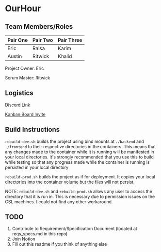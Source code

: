 # OurHour


## Team Members/Roles

| Pair One | Pair Two | Pair Three |
| -------- | -------- | ---------- |
| Eric     | Raisa    | Karim      |
| Austin   | Ritwick  | Khalid     |

Project Owner: Eric

Scrum Master: Ritwick

## Logistics
[Discord Link](https://discord.gg/vdwtMCV5Xx)

[Kanban Board Invite](https://www.notion.so/invite/4e18c27965dceb552e8530782599b42ed4e53348)

## Build Instructions
`rebuild-dev.sh` builds the project using bind mounts at `./backend` and `./frontend` to their respective
directories in the containers. This means that any changes made to the container while it is running
will be manifested in your local directories. It's strongly recommended that you use this to build
while testing so that any progress made while the container is running is persisted in your local directory


`rebuild-prod.sh` builds the project as if for deployment. It copies your local directories into the container volume but the files
will not persist.

NOTE: `rebuild-dev.sh` and `rebuild-prod.sh` allows any user to access the directory that it is run in. This is necessary due to
permission issues on the CSL machines. I could not find any other workaround.


## TODO
1. Contribute to Requirement/Specification Document (located at reqs_specs.md in this repo)
2. Join Notion
3. Fill out this readme if you think of anything else
    
    
